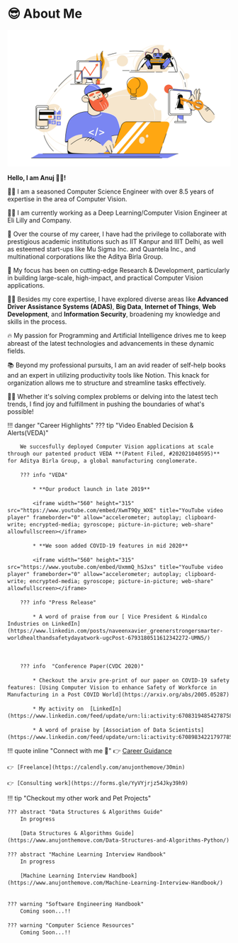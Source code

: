 # **😎 About Me** 

![Image title](assets/images/programmer.jpg)

__Hello, I am Anuj 🙋‍♂️!__


👨‍💻 I am a seasoned Computer Science Engineer with over 8.5 years of expertise in the area of Computer Vision.

👨‍💼 I am currently working as a Deep Learning/Computer Vision Engineer at Eli Lilly and Company.

🥷 Over the course of my career, I have had the privilege to collaborate with prestigious academic institutions such as IIT Kanpur and IIIT Delhi, as well as esteemed start-ups like Mu Sigma Inc. and Quantela Inc., and multinational corporations like the Aditya Birla Group.

🦸 My focus has been on cutting-edge Research & Development, particularly in building large-scale, high-impact, and practical Computer Vision applications.

💁‍♂️ Besides my core expertise, I have explored diverse areas like **Advanced Driver Assistance Systems (ADAS)**, **Big Data**, **Internet of Things**, **Web Development**, and **Information Security**, broadening my knowledge and skills in the process.

🔥 My passion for Programming and Artificial Intelligence drives me to keep abreast of the latest technologies and advancements in these dynamic fields.

📚 Beyond my professional pursuits, I am an avid reader of self-help books and an expert in utilizing productivity tools like Notion. This knack for organization allows me to structure and streamline tasks effectively.

🧑‍🏫 Whether it's solving complex problems or delving into the latest tech trends, I find joy and fulfillment in pushing the boundaries of what's possible!








!!! danger "Career Highlights"
    ??? tip "Video Enabled Decision & Alerts(VEDA)"

        We succesfully deployed Computer Vision applications at scale through our patented product VEDA **(Patent Filed, #202021040595)** for Aditya Birla Group, a global manufacturing conglomerate. 

        ??? info "VEDA"

            * **Our product launch in late 2019**

            <iframe width="560" height="315" src="https://www.youtube.com/embed/XwmT9Qy_WXE" title="YouTube video player" frameborder="0" allow="accelerometer; autoplay; clipboard-write; encrypted-media; gyroscope; picture-in-picture; web-share" allowfullscreen></iframe>

            * **We soon added COVID-19 features in mid 2020**

            <iframe width="560" height="315" src="https://www.youtube.com/embed/UxmmQ_hSJxs" title="YouTube video player" frameborder="0" allow="accelerometer; autoplay; clipboard-write; encrypted-media; gyroscope; picture-in-picture; web-share" allowfullscreen></iframe>
    
        ??? info "Press Release" 

            * A word of praise from our [ Vice President & Hindalco Industries on LinkedIn](https://www.linkedin.com/posts/naveenxavier_greenerstrongersmarter-worldhealthandsafetydayatwork-ugcPost-6793180511612342272-UMN5/)

            

        ??? info  "Conference Paper(CVDC 2020)"

            * Checkout the arxiv pre-print of our paper on COVID-19 safety features: [Using Computer Vision to enhance Safety of Workforce in Manufacturing in a Post COVID World](https://arxiv.org/abs/2005.05287)

            * My activity on  [LinkedIn](https://www.linkedin.com/feed/update/urn:li:activity:6708319485427875840/)

            * A word of praise by [Association of Data Scientists](https://www.linkedin.com/feed/update/urn:li:activity:6708983422179778560/)




!!! quote inline "Connect with me 🤝"
    👉 [Career Guidance](https://topmate.io/anujonthemove)
    
    👉 [Freelance](https://calendly.com/anujonthemove/30min)
    
    👉 [Consulting work](https://forms.gle/YyVYjrjz54Jky39h9)



!!! tip "Checkout my other work and Pet Projects"

        

    ??? abstract "Data Structures & Algorithms Guide"
        In progress

        [Data Structures & Algorithms Guide](https://www.anujonthemove.com/Data-Structures-and-Algorithms-Python/)

    ??? abstract "Machine Learning Interview Handbook"
        In progress
       
        [Machine Learning Interview Handbook](https://www.anujonthemove.com/Machine-Learning-Interview-Handbook/)
    

    ??? warning "Software Engineering Handbook"
        Coming soon...!!
        
    ??? warning "Computer Science Resources"
        Coming Soon...!!
